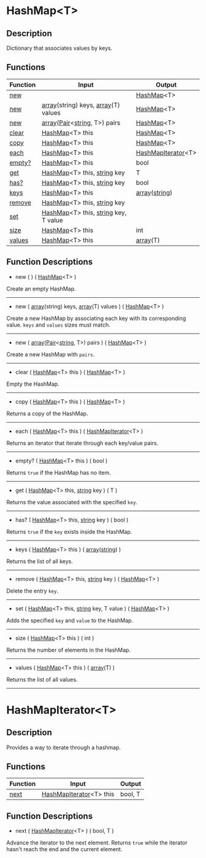 <a id="hashmap"></a>
# HashMap\<T\>
## Description

Dictionary that associates values by keys.

## Functions

|Function|Input|Output|
|-|-|-|
|[new](#new)||[HashMap](#hashmap)\<T\>|
|[new](#new_arrays)|[array](/en/lib/array#array)(string) keys, [array](/en/lib/array#array)(T) values|[HashMap](#hashmap)\<T\>|
|[new](#new_pairs)|[array](/en/lib/array#array)([Pair](/en/lib/pair#pair)\<[string](/en/lib/string#string), T\>) pairs|[HashMap](#hashmap)\<T\>|
|[clear](#clear)|[HashMap](#hashmap)\<T\> this|[HashMap](#hashmap)\<T\>|
|[copy](#copy)|[HashMap](#hashmap)\<T\> this|[HashMap](#hashmap)\<T\>|
|[each](#each)|[HashMap](#hashmap)\<T\> this|[HashMapIterator](#hashmapiterator)\<T\>|
|[empty?](#empty)|[HashMap](#hashmap)\<T\> this|bool|
|[get](#get)|[HashMap](#hashmap)\<T\> this, [string](/en/lib/string#string) key|T|
|[has?](#has)|[HashMap](#hashmap)\<T\> this, [string](/en/lib/string#string) key|bool|
|[keys](#keys)|[HashMap](#hashmap)\<T\> this|[array](/en/lib/array#array)([string](/en/lib/string#string))|
|[remove](#remove)|[HashMap](#hashmap)\<T\> this, [string](/en/lib/string#string) key||
|[set](#set)|[HashMap](#hashmap)\<T\> this, [string](/en/lib/string#string) key, T value||
|[size](#size)|[HashMap](#hashmap)\<T\> this|int|
|[values](#values)|[HashMap](#hashmap)\<T\> this|[array](/en/lib/array#array)(T)|

## Function Descriptions

<a id="new"></a>
- new ( ) ( [HashMap](#hashmap)\<T\> )

Create an empty HashMap.
___

<a id="new_arrays"></a>
- new ( [array](/en/lib/array#array)(string) keys, [array](/en/lib/array#array)(T) values ) ( [HashMap](#hashmap)\<T\> )

Create a new HashMap by associating each key with its corresponding value.
`keys` and `values` sizes must match.
___

<a id="new_pairs"></a>
- new ( [array](/en/lib/array#array)([Pair](/en/lib/pair#pair)\<[string](/en/lib/string#string), T\>) pairs ) ( [HashMap](#hashmap)\<T\> )

Create a new HashMap with `pairs`.
___

<a id="clear"></a>
- clear ( [HashMap](#hashmap)\<T\> this ) ( [HashMap](#hashmap)\<T\> )

Empty the HashMap.
___

<a id="copy"></a>
- copy ( [HashMap](#hashmap)\<T\> this ) ( [HashMap](#hashmap)\<T\> )

Returns a copy of the HashMap.
___

<a id="each"></a>
- each ( [HashMap](#hashmap)\<T\> this ) ( [HashMapIterator](#hashmapiterator)\<T\> )

Returns an iterator that iterate through each key/value pairs.
___

<a id="empty"></a>
- empty? ( [HashMap](#hashmap)\<T\> this ) ( bool )

Returns `true` if the HashMap has no item.
___

<a id="get"></a>
- get ( [HashMap](#hashmap)\<T\> this, [string](/en/lib/string#string) key ) ( T )

Returns the value associated with the specified `key`.
___

<a id="has"></a>
- has? ( [HashMap](#hashmap)\<T\> this, [string](/en/lib/string#string) key ) ( bool )

Returns `true` if the `key` exists inside the HashMap.
___

<a id="keys"></a>
- keys ( [HashMap](#hashmap)\<T\> this ) ( [array](/en/lib/array#array)([string](/en/lib/string#string)) )

Returns the list of all keys.
___

<a id="remove"></a>
- remove ( [HashMap](#hashmap)\<T\> this, [string](/en/lib/string#string) key ) ( [HashMap](#hashmap)\<T\> )

Delete the entry `key`.
___

<a id="set"></a>
- set ( [HashMap](#hashmap)\<T\> this, [string](/en/lib/string#string) key, T value ) ( [HashMap](#hashmap)\<T\> )

Adds the specified `key` and `value` to the HashMap.
___

<a id="size"></a>
- size ( [HashMap](#hashmap)\<T\> this ) ( int )

Returns the number of elements in the HashMap.
___

<a id="values"></a>
- values ( [HashMap](#hashmap)\<T\> this ) ( [array](/en/lib/array#array)(T) )

Returns the list of all values.
___

<a id="hashmapiterator"></a>
# HashMapIterator\<T\>
## Description

Provides a way to iterate through a hashmap.

## Functions

|Function|Input|Output|
|-|-|-|
|[next](#next)|[HashMapIterator](#hashmapiterator)\<T\> this|bool, T|

## Function Descriptions

<a id="next"></a>
- next ( [HashMapIterator](#hashmapiterator)\<T\> ) ( bool, T )

Advance the iterator to the next element.
Returns `true` while the iterator hasn't reach the end and the current element.